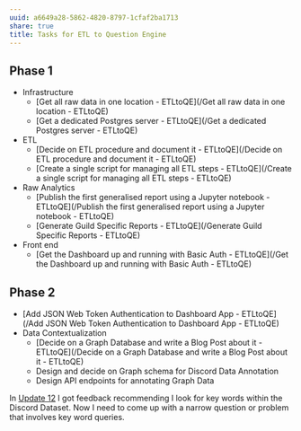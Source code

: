 ```yaml
---
uuid: a6649a28-5862-4820-8797-1cfaf2ba1713
share: true
title: Tasks for ETL to Question Engine
---
```

## Phase 1

* Infrastructure
	* [Get all raw data in one location - ETLtoQE](/Get all raw data in one location - ETLtoQE)
	* [Get a dedicated Postgres server - ETLtoQE](/Get a dedicated Postgres server - ETLtoQE)
* ETL
	* [Decide on ETL procedure and document it - ETLtoQE](/Decide on ETL procedure and document it - ETLtoQE)
	* [Create a single script for managing all ETL steps - ETLtoQE](/Create a single script for managing all ETL steps - ETLtoQE)
* Raw Analytics
	* [Publish the first generalised report using a Jupyter notebook - ETLtoQE](/Publish the first generalised report using a Jupyter notebook - ETLtoQE)
	* [Generate Guild Specific Reports - ETLtoQE](/Generate Guild Specific Reports - ETLtoQE)
* Front end
	* [Get the Dashboard up and running with Basic Auth - ETLtoQE](/Get the Dashboard up and running with Basic Auth - ETLtoQE)

## Phase 2

* [Add JSON Web Token Authentication to Dashboard App - ETLtoQE](/Add JSON Web Token Authentication to Dashboard App - ETLtoQE)
* Data Contextualization
	* [Decide on a Graph Database and write a Blog Post about it - ETLtoQE](/Decide on a Graph Database and write a Blog Post about it - ETLtoQE)
	* Design and decide on Graph schema for Discord Data Annotation
	* Design API endpoints for annotating Graph Data

In [Update 12](/20be1355-e585-4eb4-b0a7-4a65c1eda264) I got feedback recommending I look for key words within the Discord Dataset. Now I need to come up with a narrow question or problem that involves key word queries.